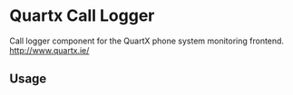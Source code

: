 # Quartx Call Logger

Call logger component for the QuartX phone system monitoring frontend.
http://www.quartx.ie/


## Usage
